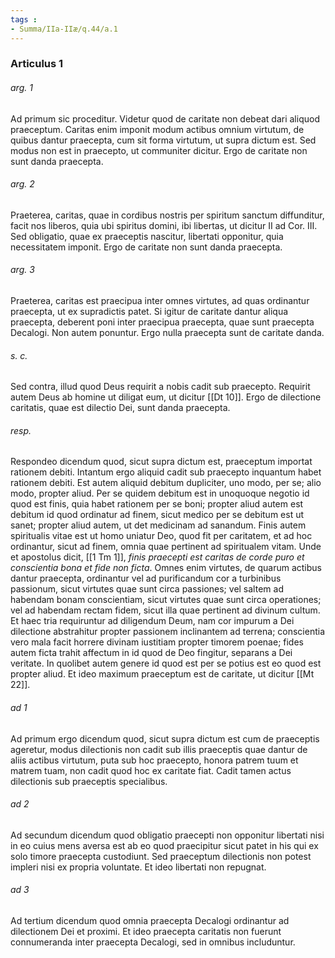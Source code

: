 ```yaml
---
tags : 
- Summa/IIa-IIæ/q.44/a.1
---
```


### Articulus 1

###### arg. 1
Ad primum sic proceditur. Videtur quod de caritate non debeat dari aliquod praeceptum. Caritas enim imponit modum actibus omnium virtutum, de quibus dantur praecepta, cum sit forma virtutum, ut supra dictum est. Sed modus non est in praecepto, ut communiter dicitur. Ergo de caritate non sunt danda praecepta.

###### arg. 2
Praeterea, caritas, quae in cordibus nostris per spiritum sanctum diffunditur, facit nos liberos, quia ubi spiritus domini, ibi libertas, ut dicitur II ad Cor. III. Sed obligatio, quae ex praeceptis nascitur, libertati opponitur, quia necessitatem imponit. Ergo de caritate non sunt danda praecepta.

###### arg. 3
Praeterea, caritas est praecipua inter omnes virtutes, ad quas ordinantur praecepta, ut ex supradictis patet. Si igitur de caritate dantur aliqua praecepta, deberent poni inter praecipua praecepta, quae sunt praecepta Decalogi. Non autem ponuntur. Ergo nulla praecepta sunt de caritate danda.

###### s. c.
Sed contra, illud quod Deus requirit a nobis cadit sub praecepto. Requirit autem Deus ab homine ut diligat eum, ut dicitur [[Dt 10]]. Ergo de dilectione caritatis, quae est dilectio Dei, sunt danda praecepta.

###### resp.
Respondeo dicendum quod, sicut supra dictum est, praeceptum importat rationem debiti. Intantum ergo aliquid cadit sub praecepto inquantum habet rationem debiti. Est autem aliquid debitum dupliciter, uno modo, per se; alio modo, propter aliud. Per se quidem debitum est in unoquoque negotio id quod est finis, quia habet rationem per se boni; propter aliud autem est debitum id quod ordinatur ad finem, sicut medico per se debitum est ut sanet; propter aliud autem, ut det medicinam ad sanandum. Finis autem spiritualis vitae est ut homo uniatur Deo, quod fit per caritatem, et ad hoc ordinantur, sicut ad finem, omnia quae pertinent ad spiritualem vitam. Unde et apostolus dicit, [[1 Tm 1]], *finis praecepti est caritas de corde puro et conscientia bona et fide non ficta*. Omnes enim virtutes, de quarum actibus dantur praecepta, ordinantur vel ad purificandum cor a turbinibus passionum, sicut virtutes quae sunt circa passiones; vel saltem ad habendam bonam conscientiam, sicut virtutes quae sunt circa operationes; vel ad habendam rectam fidem, sicut illa quae pertinent ad divinum cultum. Et haec tria requiruntur ad diligendum Deum, nam cor impurum a Dei dilectione abstrahitur propter passionem inclinantem ad terrena; conscientia vero mala facit horrere divinam iustitiam propter timorem poenae; fides autem ficta trahit affectum in id quod de Deo fingitur, separans a Dei veritate. In quolibet autem genere id quod est per se potius est eo quod est propter aliud. Et ideo maximum praeceptum est de caritate, ut dicitur [[Mt 22]].

###### ad 1
Ad primum ergo dicendum quod, sicut supra dictum est cum de praeceptis ageretur, modus dilectionis non cadit sub illis praeceptis quae dantur de aliis actibus virtutum, puta sub hoc praecepto, honora patrem tuum et matrem tuam, non cadit quod hoc ex caritate fiat. Cadit tamen actus dilectionis sub praeceptis specialibus.

###### ad 2
Ad secundum dicendum quod obligatio praecepti non opponitur libertati nisi in eo cuius mens aversa est ab eo quod praecipitur sicut patet in his qui ex solo timore praecepta custodiunt. Sed praeceptum dilectionis non potest impleri nisi ex propria voluntate. Et ideo libertati non repugnat.

###### ad 3
Ad tertium dicendum quod omnia praecepta Decalogi ordinantur ad dilectionem Dei et proximi. Et ideo praecepta caritatis non fuerunt connumeranda inter praecepta Decalogi, sed in omnibus includuntur.


